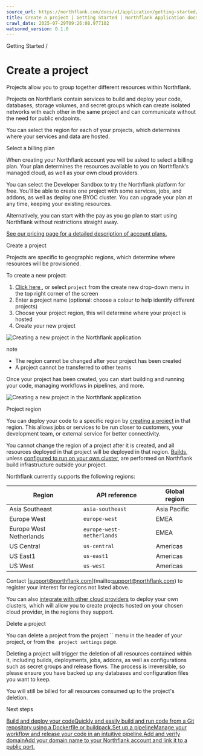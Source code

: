 ```yaml
---
source_url: https://northflank.com/docs/v1/application/getting-started/create-a-project
title: Create a project | Getting Started | Northflank Application docs
crawl_date: 2025-07-29T09:26:08.977102
watsonmd_version: 0.1.0
---
```


Getting Started / 

# Create a project

Projects allow you to group together different resources within Northflank.

Projects on Northflank contain services to build and deploy your code, databases, storage volumes, and secret groups which can create isolated networks with each other in the same project and can communicate without the need for public endpoints.

You can select the region for each of your projects, which determines where your services and data are hosted.

Select a billing plan

When creating your Northflank account you will be asked to select a billing plan. Your plan determines the resources available to you on Northflank’s managed cloud, as well as your own cloud providers.

You can select the Developer Sandbox to try the Northflank platform for free. You’ll be able to create one project with some services, jobs, and addons, as well as deploy one BYOC cluster. You can upgrade your plan at any time, keeping your existing resources.

Alternatively, you can start with the pay as you go plan to start using Northflank without restrictions straight away.

[See our pricing page for a detailed description of account plans. ](https://northflank.com/pricing)

Create a project

Projects are specific to geographic regions, which determine where resources will be provisioned.

To create a new project:

  1. [Click here ](https://app.northflank.com/s/account/projects/new), or select `project` from the create new drop-down menu in the top right corner of the screen
  2. Enter a project name (optional: choose a colour to help identify different projects)
  3. Choose your project region, this will determine where your project is hosted
  4. Create your new project



![Creating a new project in the Northflank application](https://assets.northflank.com/documentation/v1/application/getting-started/create-a-project/create-project.png)

note

  * The region cannot be changed after your project has been created
  * A project cannot be transferred to other teams



Once your project has been created, you can start building and running your code, managing workflows in pipelines, and more.

![Creating a new project in the Northflank application](https://assets.northflank.com/documentation/v1/application/getting-started/create-a-project/empty-project-overview.png)

Project region

You can deploy your code to a specific region by [creating a project](../getting-started/create-a-project) in that region. This allows jobs or services to be run closer to customers, your development team, or external service for better connectivity.

You cannot change the region of a project after it is created, and all resources deployed in that project will be deployed in that region. [Builds](../build/build-your-code-on-northflank), unless [configured to run on your own cluster](../bring-your-own-cloud/configure-your-cluster#select-build-infrastructure), are performed on Northflank build infrastructure outside your project.

Northflank currently supports the following regions:

Region| API reference| Global region  
---|---|---  
Asia Southeast| `asia-southeast`| Asia Pacific  
Europe West| `europe-west`| EMEA  
Europe West Netherlands| `europe-west-netherlands`| EMEA  
US Central| `us-central`| Americas  
US East1| `us-east1`| Americas  
US West| `us-west`| Americas  
  
Contact [[support@northflank.com](mailto:support@northflank.com)](mailto:support@northflank.com) to register your interest for regions not listed above.

You can also [integrate with other cloud providers](../bring-your-own-cloud/use-other-cloud-providers-with-northflank) to deploy your own clusters, which will allow you to create projects hosted on your chosen cloud provider, in the regions they support.

Delete a project

You can delete a project from the project `` menu in the header of your project, or from the ` project settings` page.

Deleting a project will trigger the deletion of all resources contained within it, including builds, deployments, jobs, addons, as well as configurations such as secret groups and release flows. The process is irreversible, so please ensure you have backed up any databases and configuration files you want to keep.

You will still be billed for all resources consumed up to the project's deletion.

Next steps

[Build and deploy your codeQuickly and easily build and run code from a Git repository using a Dockerfile or buildpack.](/docs/v1/application/getting-started/build-and-deploy-your-code)[Set up a pipelineManage your workflow and release your code in an intuitive pipeline.](/docs/v1/application/getting-started/set-up-a-pipeline)[Add and verify domainAdd your domain name to your Northflank account and link it to a public port.](/docs/v1/application/getting-started/add-a-and-verify-domain)
